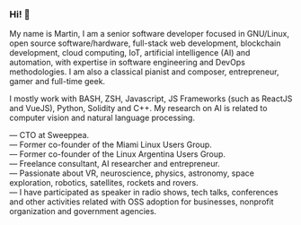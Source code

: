 ### Hi! 👋

My name is Martin, I am a senior software developer focused in GNU/Linux, open source software/hardware, full-stack web development, blockchain development, cloud computing, IoT, artificial intelligence (AI) and automation, with expertise in software engineering and DevOps methodologies. I am also a classical pianist and composer, entrepreneur, gamer and full-time geek.

I mostly work with BASH, ZSH, Javascript, JS Frameworks (such as ReactJS and VueJS), Python, Solidity and C++. My research on AI is related to computer vision and natural language processing.

— CTO at Sweeppea.<br>
— Former co-founder of the Miami Linux Users Group.<br>
— Former co-founder of the Linux Argentina Users Group.<br>
— Freelance consultant, AI researcher and entrepreneur.<br>
— Passionate about VR, neuroscience, physics, astronomy, space exploration, robotics, satellites, rockets and rovers.<br>
— I have participated as speaker in radio shows, tech talks, conferences and other activities related with OSS adoption for businesses, nonprofit organization and government agencies.
